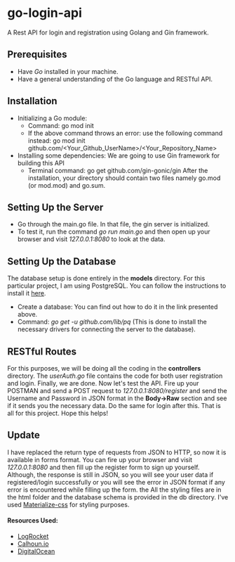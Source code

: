 # go-login-api
A Rest API for login and registration using Golang and Gin framework.

## Prerequisites
* Have *Go* installed in your machine.
* Have a general understanding of the Go language and RESTful API.

## Installation
* Initializing a Go module:
  * Command: go mod init
  * If the above command throws an error: use the following command instead: go mod init github.com/<Your_Github_UserName>/<Your_Repository_Name>
* Installing some dependencies: We are going to use Gin framework for building this API
  * Terminal command: go get github.com/gin-gonic/gin
After the installation, your directory should contain two files namely go.mod (or mod.mod) and go.sum.

## Setting Up the Server
* Go through the main.go file. In that file, the gin server is initialized.
* To test it, run the command *go run main.go* and then open up your browser and visit *127.0.0.1:8080* to look at the data.

## Setting Up the Database
The database setup is done entirely in the **models** directory.
For this particular project, I am using PostgreSQL. You can follow the instructions to install it [here](https://www.digitalocean.com/community/tutorials/how-to-install-and-use-postgresql-on-ubuntu-18-04).
* Create a database: You can find out how to do it in the link presented above.
* Command: *go get -u github.com/lib/pq* (This is done to install the necessary drivers for connecting the server to the database).

## RESTful Routes
For this purposes, we will be doing all the coding in the **controllers** directory. The *userAuth.go* file contains the code for both user registration and login.
Finally, we are done. Now let's test the API.
Fire up your POSTMAN and send a POST request to *127.0.0.1:8080/register* and send the Username and Password in JSON format in the **Body->Raw** section and see if it sends you the necessary data. Do the same for login after this.
That is all for this project. Hope this helps!

## Update

I have replaced the return type of requests from JSON to HTTP, so now it is available in forms format. You can fire up your browser and visit *127.0.0.1:8080* and then fill up the register form to sign up yourself. Although, the response is still in JSON, so you will see your user data if registered/login successfully or you will see the error in JSON format if any error is encountered while filling up the form. the All the styling files are in the html folder and the database schema is provided in the db directory. I've used [Materialize-css](https://materializecss.com/) for styling purposes.

#### Resources Used: 
* [LogRocket](https://blog.logrocket.com/how-to-build-a-rest-api-with-golang-using-gin-and-gorm/)
* [Calhoun.io](https://www.calhoun.io/connecting-to-a-postgresql-database-with-gos-database-sql-package/)
* [DigitalOcean](https://www.digitalocean.com/community/tutorials/how-to-install-and-use-postgresql-on-ubuntu-18-04)
